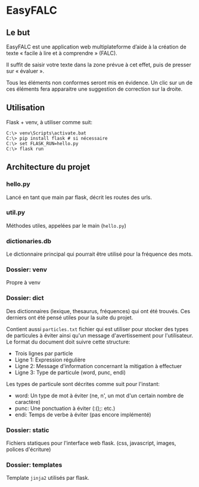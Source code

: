 # EasyFALC

## Le but

EasyFALC est une application web multiplateforme d’aide à la création de texte « facile à lire et à comprendre » (FALC).

Il suffit de saisir votre texte dans la zone prévue à cet effet, puis de presser sur « évaluer ».

Tous les éléments non conformes seront mis en évidence. Un clic sur un de ces éléments fera apparaitre une suggestion de correction sur la droite.

## Utilisation

Flask + venv, à utiliser comme suit:

```
C:\> venv\Scripts\activate.bat
C:\> pip install flask # si nécessaire
C:\> set FLASK_RUN=hello.py
C:\> flask run
```

## Architecture du projet

### hello.py

Lancé en tant que main par flask, décrit les routes des urls.

### util.py

Méthodes utiles, appelées par le main (`hello.py`)

### dictionaries.db

Le dictionnaire principal qui pourrait être utilisé pour la fréquence des mots.

### Dossier: venv

Propre à venv

### Dossier: dict

Des dictionnaires (lexique, thesaurus, fréquences) qui ont été trouvés. Ces derniers ont été pensé utiles pour la suite du projet.

Contient aussi `particles.txt` fichier qui est utiliser pour stocker des types de particules à éviter ainsi qu'un message d'avertissement pour l'utilisateur. Le format du document doit suivre cette structure:

- Trois lignes par particle
- Ligne 1: Expression régulière
- Ligne 2: Message d'information concernant la mitigation à effectuer
- Ligne 3: Type de particule (word, punc, endi)

Les types de particule sont décrites comme suit pour l'instant:
 - word: Un type de mot à éviter (ne, n', un mot d'un certain nombre de caractère)
 - punc: Une ponctuation à éviter (:();: etc.)
 - endi: Temps de verbe à éviter (pas encore implémenté)

### Dossier: static

Fichiers statiques pour l'interface web flask. (css, javascript, images, polices d'écriture)

### Dossier: templates

Template `jinja2` utilisés par flask.
